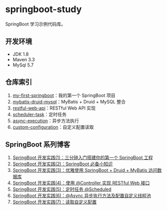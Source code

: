 # springboot-study
SpringBoot 学习示例代码库。

## 开发环境
- JDK 1.8
- Maven 3.3
- MySql 5.7

## 仓库索引
1. [my-first-springboot](https://github.com/InterHorse/springboot-study/tree/master/my-first-springboot)：我的第一个 SpringBoot 项目
2. [mybatis-druid-mysql](https://github.com/InterHorse/springboot-study/tree/master/mybatis-druid-mysql)：MyBatis + Druid + MySQL 整合
3. [restful-web-api](https://github.com/InterHorse/springboot-study/tree/master/restful-web-api)：RESTful Web API 实现
4. [scheduler-task](https://github.com/InterHorse/springboot-study/tree/master/scheduler-task)：定时任务
5. [async-execution](https://github.com/InterHorse/springboot-study/tree/master/async-execution)：异步方法执行
6. [custom-configuration](https://github.com/InterHorse/springboot-study/tree/master/custom-configuration)：自定义配置读取


## SpringBoot 系列博客
1. [SpringBoot 开发实践(1)：三分钟入门搭建你的第一个 SpringBoot 工程](https://blog.csdn.net/Colton_Null/article/details/106581650)
2. [SpringBoot 开发实践(2)：SpringBoot 必备小知识](https://blog.csdn.net/Colton_Null/article/details/106592663)
3. [SpringBoot 开发实践(3)：优雅使用 SpringBoot + Druid + MyBatis 访问数据库](https://blog.csdn.net/Colton_Null/article/details/106593057)
4. [SpringBoot 开发实践(4)：使用 @Controller 实现 RESTful Web 接口](https://martin-ma.blog.csdn.net/article/details/106723812)
5. [SpringBoot 开发实践(5)：定时任务 @Scheduled](https://martin-ma.blog.csdn.net/article/details/106847197)
5. [SpringBoot 开发实践(6)：@Async 异步执行方法及配置自定义线程池](https://martin-ma.blog.csdn.net/article/details/106913840)
6. [SpringBoot 开发实践(7)：读取自定义配置](https://martin-ma.blog.csdn.net/article/details/106987377)
